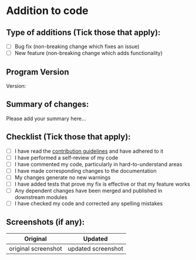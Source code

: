 # Addition to code

## Type of additions (Tick those that apply):

- [ ] Bug fix (non-breaking change which fixes an issue)
- [ ] New feature (non-breaking change which adds functionality)

## Program Version

Version: <!-- 1.0.0 or based on my latest commit [fe1a33a](https://github.com/KJHJason/Cultured-Downloader-CLI/commit/fe1a33a2da3ea5e1338da912bea1899247648b81) -->

## Summary of changes:

Please add your summary here...

## Checklist (Tick those that apply):

<!-- Use ✗/✓ for the following checklist  -->

- [ ] I have read the [contribution guidelines](https://github.com/KJHJason/Cultured-Downloader-CLI/blob/main/CONTRIBUTING.md) and have adhered to it
- [ ] I have performed a self-review of my code
- [ ] I have commented my code, particularly in hard-to-understand areas
- [ ] I have made corresponding changes to the documentation
- [ ] My changes generate no new warnings
- [ ] I have added tests that prove my fix is effective or that my feature works
- [ ] Any dependent changes have been merged and published in downstream modules
- [ ] I have checked my code and corrected any spelling mistakes

## Screenshots (if any):

<!-- This is used for comparing any changes via screenshots -->
| Original            | Updated            |
| ------------------- |:------------------:|
| original screenshot | updated screenshot |